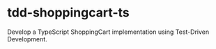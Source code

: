# tdd-shoppingcart-ts

Develop a TypeScript ShoppingCart implementation using Test-Driven Development.